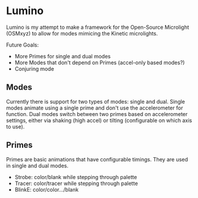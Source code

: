 # Lumino

Lumino is my attempt to make a framework for the Open-Source Microlight (OSMxyz)
to allow for modes mimicing the Kinetic microlights.

Future Goals:
* More Primes for single and dual modes
* More Modes that don't depend on Primes (accel-only based modes?)
* Conjuring mode


## Modes

Currently there is support for two types of modes: single and dual. Single modes
animate using a single prime and don't use the accelerometer for function. Dual
modes switch between two primes based on accelerometer settings, either via
shaking (high accel) or tilting (configurable on which axis to use).

## Primes

Primes are basic animations that have configurable timings. They are used in
single and dual modes.

* Strobe: color/blank while stepping through palette
* Tracer: color/tracer while stepping through palette
* BlinkE: color/color.../blank
